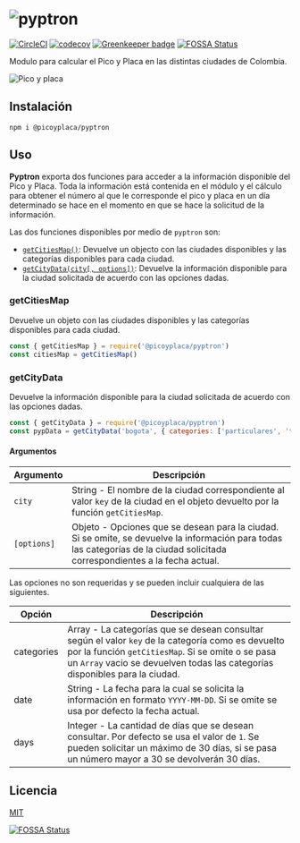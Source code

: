 # ![pyptron](https://www.pyphoy.com/imgs/pyphoy.svg)

[![CircleCI](https://circleci.com/gh/picoyplaca/pyptron.svg?style=svg)](https://circleci.com/gh/picoyplaca/pyptron)
[![codecov](https://codecov.io/gh/picoyplaca/pyptron/branch/master/graph/badge.svg)](https://codecov.io/gh/picoyplaca/pyptron)
[![Greenkeeper badge](https://badges.greenkeeper.io/picoyplaca/pyptron.svg)](https://greenkeeper.io/)
[![FOSSA Status](https://app.fossa.io/api/projects/git%2Bgithub.com%2Fpicoyplaca%2Fpyptron.svg?type=shield)](https://app.fossa.io/projects/git%2Bgithub.com%2Fpicoyplaca%2Fpyptron?ref=badge_shield)

Modulo para calcular el Pico y Placa en las distintas ciudades de Colombia.

![Pico y placa](https://media.giphy.com/media/l0HlKQPTHOGNUPTZm/giphy.gif)

## Instalación

```shell
npm i @picoyplaca/pyptron
```

## Uso

**Pyptron** exporta dos funciones para acceder a la información disponible del Pico y Placa. Toda la información está contenida en el módulo y el cálculo para obtener el número al que le corresponde el pico y placa en un día determinado se hace en el momento en que se hace la solicitud de la información.

Las dos funciones disponibles por medio de `pyptron` son:

- [`getCitiesMap()`](#getCitiesMap): Devuelve un objecto con las ciudades disponibles y las categorías disponibles para cada ciudad.
- [`getCityData(city[, options])`](#getCityData): Devuelve la información disponible para la ciudad solicitada de acuerdo con las opciones dadas.

### getCitiesMap

Devuelve un objeto con las ciudades disponibles y las categorías disponibles para cada ciudad.

```js
const { getCitiesMap } = require('@picoyplaca/pyptron')
const citiesMap = getCitiesMap()
```

### getCityData

Devuelve la información disponible para la ciudad solicitada de acuerdo con las opciones dadas.

```js
const { getCityData } = require('@picoyplaca/pyptron')
const pypData = getCityData('bogota', { categories: ['particulares', 'taxis'], date: '2019-05-15', days=15 })
```

#### Argumentos

| Argumento   | Descripción                                                                                                                                                                   |
| ----------- | ----------------------------------------------------------------------------------------------------------------------------------------------------------------------------- |
| `city`      | String - El nombre de la ciudad correspondiente al valor `key` de la ciudad en el objeto devuelto por la función `getCitiesMap`.                                              |
| `[options]` | Objeto - Opciones que se desean para la ciudad. Si se omite, se devuelve la información para todas las categorías de la ciudad solicitada correspondientes a la fecha actual. |

Las opciones no son requeridas y se pueden incluir cualquiera de las siguientes.

| Opción     | Descripción                                                                                                                                                                                                                             |
| ---------- | --------------------------------------------------------------------------------------------------------------------------------------------------------------------------------------------------------------------------------------- |
| categories | Array - La categorías que se desean consultar según el valor `key` de la categoría como es devuelto por la función `getCitiesMap`. Si se omite o se pasa un `Array` vacio se devuelven todas las categorías disponibles para la ciudad. |
| date       | String - La fecha para la cual se solicita la información en formato `YYYY-MM-DD`. Si se omite se usa por defecto la fecha actual.                                                                                                      |
| days       | Integer - La cantidad de días que se desean consultar. Por defecto se usa el valor de `1`. Se pueden solicitar un máximo de 30 días, si se pasa un número mayor a 30 se devolverán 30 días.                                             |

## Licencia

[MIT](LICENSE)


[![FOSSA Status](https://app.fossa.io/api/projects/git%2Bgithub.com%2Fpicoyplaca%2Fpyptron.svg?type=large)](https://app.fossa.io/projects/git%2Bgithub.com%2Fpicoyplaca%2Fpyptron?ref=badge_large)